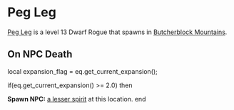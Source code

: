 # Peg Leg



[Peg Leg](/npc/68201) is a level 13 Dwarf Rogue that spawns in [Butcherblock Mountains](/zone/68).



## On NPC Death

local expansion_flag = eq.get_current_expansion();

if(eq.get_current_expansion() >= 2.0) then


**Spawn NPC:**  [a lesser spirit](/npc/68251) at this location.
end






